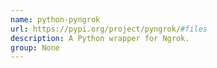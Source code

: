 ```yaml
---
name: python-pyngrok
url: https://pypi.org/project/pyngrok/#files
description: A Python wrapper for Ngrok.
group: None
---
```

